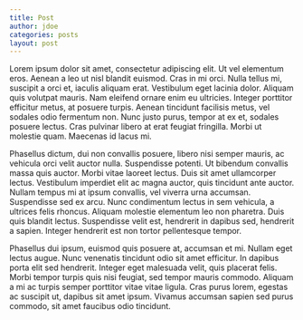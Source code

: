```yaml
---
title: Post
author: jdoe
categories: posts
layout: post
---
```


Lorem ipsum dolor sit amet, consectetur adipiscing elit. Ut vel elementum eros. Aenean a leo ut nisl blandit euismod. Cras in mi orci. Nulla tellus mi, suscipit a orci et, iaculis aliquam erat. Vestibulum eget lacinia dolor. Aliquam quis volutpat mauris. Nam eleifend ornare enim eu ultricies. Integer porttitor efficitur metus, at posuere turpis. Aenean tincidunt facilisis metus, vel sodales odio fermentum non. Nunc justo purus, tempor at ex et, sodales posuere lectus. Cras pulvinar libero at erat feugiat fringilla. Morbi ut molestie quam. Maecenas id lacus mi.

Phasellus dictum, dui non convallis posuere, libero nisi semper mauris, ac vehicula orci velit auctor nulla. Suspendisse potenti. Ut bibendum convallis massa quis auctor. Morbi vitae laoreet lectus. Duis sit amet ullamcorper lectus. Vestibulum imperdiet elit ac magna auctor, quis tincidunt ante auctor. Nullam tempus mi at ipsum convallis, vel viverra urna accumsan. Suspendisse sed ex arcu. Nunc condimentum lectus in sem vehicula, a ultrices felis rhoncus. Aliquam molestie elementum leo non pharetra. Duis quis blandit lectus. Suspendisse velit est, hendrerit in dapibus sed, hendrerit a sapien. Integer hendrerit est non tortor pellentesque tempor.

Phasellus dui ipsum, euismod quis posuere at, accumsan et mi. Nullam eget lectus augue. Nunc venenatis tincidunt odio sit amet efficitur. In dapibus porta elit sed hendrerit. Integer eget malesuada velit, quis placerat felis. Morbi tempor turpis quis nisi feugiat, sed tempor mauris commodo. Aliquam a mi ac turpis semper porttitor vitae vitae ligula. Cras purus lorem, egestas ac suscipit ut, dapibus sit amet ipsum. Vivamus accumsan sapien sed purus commodo, sit amet faucibus odio tincidunt.
